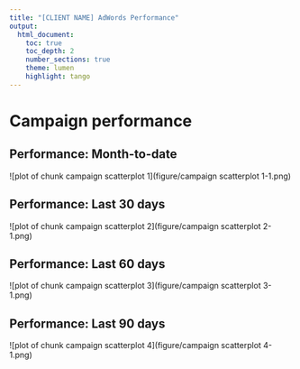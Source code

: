 ```yaml
---
title: "[CLIENT NAME] AdWords Performance"
output:
  html_document:
    toc: true
    toc_depth: 2
    number_sections: true
    theme: lumen
    highlight: tango
---
```




# Campaign performance

## Performance: Month-to-date

![plot of chunk campaign scatterplot 1](figure/campaign scatterplot 1-1.png)
## Performance: Last 30 days

![plot of chunk campaign scatterplot 2](figure/campaign scatterplot 2-1.png)
## Performance: Last 60 days

![plot of chunk campaign scatterplot 3](figure/campaign scatterplot 3-1.png)
## Performance: Last 90 days

![plot of chunk campaign scatterplot 4](figure/campaign scatterplot 4-1.png)
